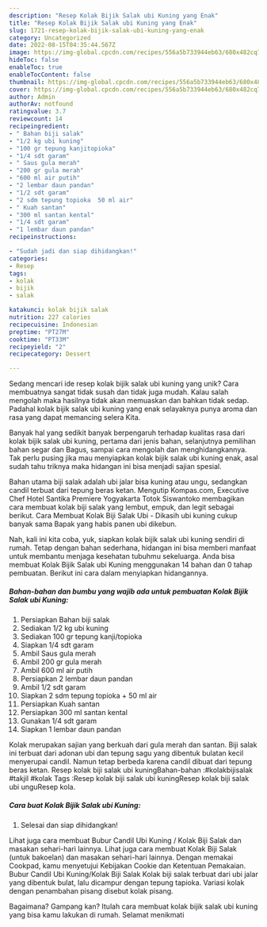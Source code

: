 ```yaml
---
description: "Resep Kolak Bijik Salak ubi Kuning yang Enak"
title: "Resep Kolak Bijik Salak ubi Kuning yang Enak"
slug: 1721-resep-kolak-bijik-salak-ubi-kuning-yang-enak
category: Uncategorized
date: 2022-08-15T04:35:44.567Z
image: https://img-global.cpcdn.com/recipes/556a5b733944eb63/680x482cq70/kolak-bijik-salak-ubi-kuning-foto-resep-utama.jpg
hideToc: false
enableToc: true
enableTocContent: false
thumbnail: https://img-global.cpcdn.com/recipes/556a5b733944eb63/680x482cq70/kolak-bijik-salak-ubi-kuning-foto-resep-utama.jpg
cover: https://img-global.cpcdn.com/recipes/556a5b733944eb63/680x482cq70/kolak-bijik-salak-ubi-kuning-foto-resep-utama.jpg
author: Admin
authorAv: notfound
ratingvalue: 3.7
reviewcount: 14
recipeingredient:
- " Bahan biji salak"
- "1/2 kg ubi kuning"
- "100 gr tepung kanjitopioka"
- "1/4 sdt garam"
- " Saus gula merah"
- "200 gr gula merah"
- "600 ml air putih"
- "2 lembar daun pandan"
- "1/2 sdt garam"
- "2 sdm tepung topioka  50 ml air"
- " Kuah santan"
- "300 ml santan kental"
- "1/4 sdt garam"
- "1 lembar daun pandan"
recipeinstructions:

- "Sudah jadi dan siap dihidangkan!"
categories:
- Resep
tags:
- kolak
- bijik
- salak

katakunci: kolak bijik salak 
nutrition: 227 calories
recipecuisine: Indonesian
preptime: "PT27M"
cooktime: "PT33M"
recipeyield: "2"
recipecategory: Dessert

---
```





Sedang mencari ide resep kolak bijik salak ubi kuning yang unik? Cara membuatnya sangat tidak susah dan tidak juga mudah. Kalau salah mengolah maka hasilnya tidak akan memuaskan dan bahkan tidak sedap. Padahal kolak bijik salak ubi kuning yang enak selayaknya punya aroma dan rasa yang dapat memancing selera Kita.





Banyak hal yang sedikit banyak berpengaruh terhadap kualitas rasa dari kolak bijik salak ubi kuning, pertama dari jenis bahan, selanjutnya pemilihan bahan segar dan Bagus, sampai cara mengolah dan menghidangkannya. Tak perlu pusing jika mau menyiapkan kolak bijik salak ubi kuning enak,      asal sudah tahu triknya maka hidangan ini bisa menjadi sajian spesial.














Bahan utama biji salak adalah ubi jalar bisa kuning atau ungu, sedangkan candil terbuat dari tepung beras ketan. Mengutip Kompas.com, Executive Chef Hotel Santika Premiere Yogyakarta Totok Siswantoko membagikan cara membuat kolak biji salak yang lembut, empuk, dan legit sebagai berikut. Cara Membuat Kolak Biji Salak Ubi - Dikasih ubi kuning cukup banyak sama Bapak yang habis panen ubi dikebun.






Nah, kali ini kita coba, yuk, siapkan kolak bijik salak ubi kuning sendiri di rumah. Tetap dengan bahan sederhana, hidangan ini bisa memberi manfaat untuk membantu menjaga kesehatan tubuhmu sekeluarga. Anda bisa membuat Kolak Bijik Salak ubi Kuning menggunakan 14 bahan dan 0 tahap pembuatan. Berikut ini cara dalam menyiapkan hidangannya.

<!--inarticleads1-->

##### Bahan-bahan dan bumbu yang wajib ada untuk pembuatan Kolak Bijik Salak ubi Kuning:

1. Persiapkan  Bahan biji salak
1. Sediakan 1/2 kg ubi kuning
1. Sediakan 100 gr tepung kanji/topioka
1. Siapkan 1/4 sdt garam
1. Ambil  Saus gula merah
1. Ambil 200 gr gula merah
1. Ambil 600 ml air putih
1. Persiapkan 2 lembar daun pandan
1. Ambil 1/2 sdt garam
1. Siapkan 2 sdm tepung topioka + 50 ml air
1. Persiapkan  Kuah santan
1. Persiapkan 300 ml santan kental
1. Gunakan 1/4 sdt garam
1. Siapkan 1 lembar daun pandan


Kolak merupakan sajian yang berkuah dari gula merah dan santan. Biji salak ini terbuat dari adonan ubi dan tepung sagu yang dibentuk bulatan kecil menyerupai candil. Namun tetap berbeda karena candil dibuat dari tepung beras ketan. Resep kolak biji salak ubi kuningBahan-bahan :#kolakbijisalak #takjil #kolak Tags :Resep kolak biji salak ubi kuningResep kolak biji salak ubi unguResep kola. 

<!--inarticleads2-->

##### Cara buat Kolak Bijik Salak ubi Kuning:


1. Selesai dan siap dihidangkan!

Lihat juga cara membuat Bubur Candil Ubi Kuning / Kolak Biji Salak dan masakan sehari-hari lainnya. Lihat juga cara membuat Kolak Biji Salak (untuk bakoelan) dan masakan sehari-hari lainnya. Dengan memakai Cookpad, kamu menyetujui Kebijakan Cookie dan Ketentuan Pemakaian. Bubur Candil Ubi Kuning/Kolak Biji Salak Kolak biji salak terbuat dari ubi jalar yang dibentuk bulat, lalu dicampur dengan tepung tapioka. Variasi kolak dengan penambahan pisang disebut kolak pisang. 

Bagaimana? Gampang kan? Itulah cara membuat kolak bijik salak ubi kuning yang bisa kamu lakukan di rumah. Selamat menikmati
